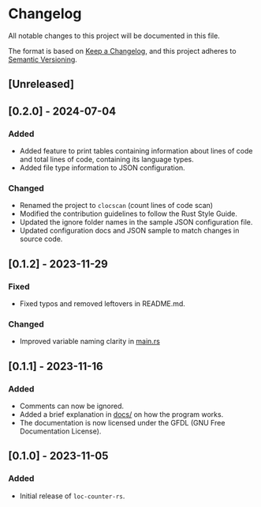 # Changelog

All notable changes to this project will be documented in this file.

The format is based on [Keep a Changelog](https://keepachangelog.com/),
and this project adheres to [Semantic Versioning](https://semver.org/).

## [Unreleased]

## [0.2.0] - 2024-07-04

### Added

  - Added feature to print tables containing information about lines of code
    and total lines of code, containing its language types.
  - Added file type information to JSON configuration.

### Changed

  - Renamed the project to `clocscan` (count lines of code scan)
  - Modified the contribution guidelines to follow the Rust Style Guide.
  - Updated the ignore folder names in the sample JSON configuration file.
  - Updated configuration docs and JSON sample to match changes in source code.

## [0.1.2] - 2023-11-29

### Fixed

  - Fixed typos and removed leftovers in README.md.

### Changed

  - Improved variable naming clarity in [main.rs](src/main.rs)

## [0.1.1] - 2023-11-16

### Added

  - Comments can now be ignored.
  - Added a brief explanation in [docs/](docs/how-it-works.md) on how the program works. 
  - The documentation is now licensed under the GFDL (GNU Free Documentation License).

## [0.1.0] - 2023-11-05

### Added

  - Initial release of `loc-counter-rs`.
